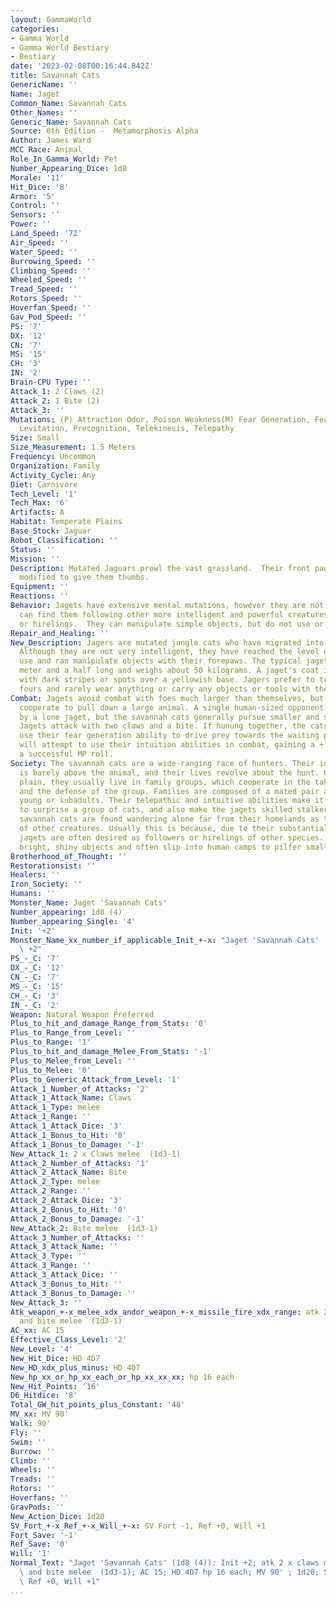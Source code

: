 ```yaml
---
layout: GammaWorld
categories:
- Gamma World
- Gamma World Bestiary
- Bestiary
date: '2023-02-08T00:16:44.842Z'
title: Savannah Cats
GenericName: ''
Name: Jaget
Common_Name: Savannah Cats
Other_Names: ''
Generic_Name: Savannah Cats
Source: 0th Edition -  Metamorphosis Alpha
Author: James Ward
MCC Race: Animal
Role_In_Gamma_World: Pet
Number_Appearing_Dice: 1d8
Morale: '11'
Hit_Dice: '8'
Armor: '5'
Control: ''
Sensors: ''
Power: ''
Land_Speed: '72'
Air_Speed: ''
Water_Speed: ''
Burrowing_Speed: ''
Climbing_Speed: ''
Wheeled_Speed: ''
Tread_Speed: ''
Rotors_Speed: ''
Hoverfan_Speed: ''
Gav_Pod_Speed: ''
PS: '7'
DX: '12'
CN: '7'
MS: '15'
CH: '3'
IN: '2'
Brain-CPU Type: ''
Attack_1: 2 Claws (2)
Attack_2: 1 Bite (2)
Attack_3: ''
Mutations: (P) Attraction Odor, Poison Weakness(M) Fear Generation, Fear of Plants,
  Levitation, Precognition, Telekinesis, Telepathy
Size: Small
Size_Measurement: 1.5 Meters
Frequency: Uncommon
Organization: Family
Activity_Cycle: Any
Diet: Carnivore
Tech_Level: '1'
Tech_Max: '6'
Artifacts: A
Habitat: Temperate Plains
Base_Stock: Jaguar
Robot_Classification: ''
Status: ''
Mission: ''
Description: Mutated Jaguars prowl the vast grassland.  Their front paws have been
  modified to give them thumbs.
Equipment: ''
Reactions: ''
Behavior: Jagets have extensive mental mutations, however they are not very smart.  You
  can find them following other more intelligent and powerful creatures as followers
  or hirelings.  They can manipulate simple objects, but do not use or build technology.
Repair_and_Healing: ''
New_Description: Jagers are mutated jungle cats who have migrated into the open plains.
  Although they are not very intelligent, they have reached the level of basic tool
  use and ran manipulate objects with their forepaws. The typical jaget is about a
  meter and a half long and weighs about 50 kilograms. A jaget's coat is stippled
  with dark stripes or spots over a yellowish base. Jagers prefer to travel on all
  fours and rarely wear anything or carry any objects or tools with them.
Combat: Jagets avoid combat with foes much larger than themselves, but occasionally
  cooperate to pull down a large animal. A single human-sized opponent may be attacked
  by a lone jaget, but the savannah cats generally pursue smaller and safer game.
  Jagets attack with two claws and a bite. If hunung together, the cats will often
  use their fear generation ability to drive prey towards the waiting pride. Jagets
  will attempt to use their intuition abilities in combat, gaining a + 2 THAC with
  a successful MP roll.
Society: The savannah cats are a wide-ranging race of hunters. Their intelligence
  is barely above the animal, and their lives revolve about the hunt. On the open
  plain, they usually live in family groups, which cooperate in the taking of prey
  and the defense of the group. Families are composed of a mated pair and one or two
  young or subadults. Their telepathic and intuitive abilities make it nearly impossible
  to surprise a group of cats, and also make the jagets skilled stalkers. Rarely,
  savannah cats are found wandering alone far from their homelands as the compan10ns
  of other creatures. Usually this is because, due to their substantial mental powers,
  jagets are often desired as followers or hirelings of other species. Jagets love
  bright, shiny objects and often slip into human camps to pilfer small artifacts.
Brotherhood_of_Thought: ''
Restorationsist: ''
Healers: ''
Iron_Society: ''
Humans: ''
Monster_Name: Jaget 'Savannah Cats'
Number_appearing: 1d8 (4)
Number_appearing_Single: '4'
Init: '+2'
Monster_Name_xx_number_if_applicable_Init_+-x: "Jaget 'Savannah Cats' (1d8 (4)): Init\
  \ +2"
PS_-_C: '7'
DX_-_C: '12'
CN_-_C: '7'
MS_-_C: '15'
CH_-_C: '3'
IN_-_C: '2'
Weapon: Natural Weapon Preferred
Plus_to_hit_and_damage_Range_from_Stats: '0'
Plus_to_Range_from_Level: ''
Plus_to_Range: '1'
Plus_to_hit_and_damage_Melee_From_Stats: '-1'
Plus_to_Melee_from_Level: ''
Plus_to_Melee: '0'
Plus_to_Generic_Attack_from_Level: '1'
Attack_1_Number_of_Attacks: '2'
Attack_1_Attack_Name: Claws
Attack_1_Type: melee
Attack_1_Range: ''
Attack_1_Attack_Dice: '3'
Attack_1_Bonus_to_Hit: '0'
Attack_1_Bonus_to_Damage: '-1'
New_Attack_1: 2 x Claws melee  (1d3-1)
Attack_2_Number_of_Attacks: '1'
Attack_2_Attack_Name: Bite
Attack_2_Type: melee
Attack_2_Range: ''
Attack_2_Attack_Dice: '3'
Attack_2_Bonus_to_Hit: '0'
Attack_2_Bonus_to_Damage: '-1'
New_Attack_2: Bite melee  (1d3-1)
Attack_3_Number_of_Attacks: ''
Attack_3_Attack_Name: ''
Attack_3_Type: ''
Attack_3_Range: ''
Attack_3_Attack_Dice: ''
Attack_3_Bonus_to_Hit: ''
Attack_3_Bonus_to_Damage: ''
New_Attack_3: ''
Atk_weapon_+-x_melee_xdx_andor_weapon_+-x_missile_fire_xdx_range: atk 2 x claws melee  (1d3-1)
  and bite melee  (1d3-1)
AC_xx: AC 15
Effective_Class_Level: '2'
New_Level: '4'
New_Hit_Dice: HD 4D7
New_HD_xdx_plus_minus: HD 4D7
New_hp_xx_or_hp_xx_each_or_hp_xx_xx_xx: hp 16 each
New_Hit_Points: '16'
D6_Hitdice: '8'
Total_GW_hit_points_plus_Constant: '48'
MV_xx: MV 90'
Walk: 90'
Fly: ''
Swim: ''
Burrow: ''
Climb: ''
Wheels: ''
Treads: ''
Rotors: ''
Hoverfans: ''
GravPods: ''
New_Action_Dice: 1d20
SV_Fort_+-x_Ref_+-x_Will_+-x: SV Fort -1, Ref +0, Will +1
Fort_Save: '-1'
Ref_Save: '0'
Will: '1'
Normal_Text: "Jaget 'Savannah Cats' (1d8 (4)): Init +2; atk 2 x claws melee  (1d3-1)\
  \ and bite melee  (1d3-1); AC 15; HD 4D7 hp 16 each; MV 90' ; 1d20; SV Fort -1,\
  \ Ref +0, Will +1"
...
```

